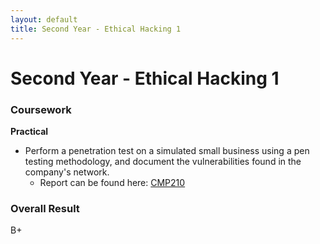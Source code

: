 ```yaml
---
layout: default
title: Second Year - Ethical Hacking 1 
---
```


# Second Year - Ethical Hacking 1 


### Coursework
**Practical**
- Perform a penetration test on a simulated small business using a pen testing methodology, and document the vulnerabilities found in the company's network.
    - Report can be found here: [CMP210](2001642_Report.pdf)

### Overall Result 
B+
